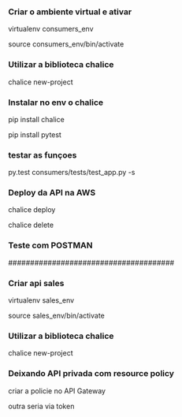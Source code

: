 ### Criar o ambiente virtual e ativar
virtualenv consumers_env

source consumers_env/bin/activate

### Utilizar a biblioteca chalice
chalice new-project

### Instalar no env o chalice

pip install chalice

pip install pytest

### testar as funçoes
py.test consumers/tests/test_app.py -s

### Deploy da API na AWS

chalice deploy

chalice delete

### Teste com POSTMAN

######################################

### Criar api sales

virtualenv sales_env

source sales_env/bin/activate

### Utilizar a biblioteca chalice
chalice new-project

### Deixando API privada com resource policy

criar a policie no API Gateway

outra seria via token